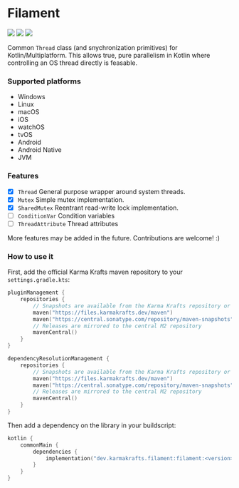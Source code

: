 # Filament

[![](https://git.karmakrafts.dev/kk/filament/badges/master/pipeline.svg)](https://git.karmakrafts.dev/kk/filament/-/pipelines)
[![](https://img.shields.io/maven-metadata/v?metadataUrl=https%3A%2F%2Fcentral.sonatype.com%2Fpublish%2Fstaging%2Fmaven2%2Fdev%2Fkarmakrafts%2Ffilament%2Ffilament%2Fmaven-metadata.xml
)](https://git.karmakrafts.dev/kk/filament/-/packages)
[![](https://img.shields.io/maven-metadata/v?metadataUrl=https%3A%2F%2Fcentral.sonatype.com%2Frepository%2Fmaven-snapshots%2Fdev%2Fkarmakrafts%2Ffilament%2Ffilament%2Fmaven-metadata.xml
)](https://git.karmakrafts.dev/kk/filament/-/packages)

Common `Thread` class (and snychronization primitives) for Kotlin/Multiplatform.
This allows true, pure parallelism in Kotlin where controlling an OS thread directly is feasable.

### Supported platforms

* Windows
* Linux
* macOS
* iOS
* watchOS
* tvOS
* Android
* Android Native
* JVM

### Features

- [x] `Thread` General purpose wrapper around system threads.
- [x] `Mutex` Simple mutex implementation.
- [x] `SharedMutex` Reentrant read-write lock implementation.
- [ ] `ConditionVar` Condition variables
- [ ] `ThreadAttribute` Thread attributes

More features may be added in the future. Contributions are welcome! :)

### How to use it

First, add the official Karma Krafts maven repository to your `settings.gradle.kts`:

```kotlin
pluginManagement {
    repositories {
        // Snapshots are available from the Karma Krafts repository or Maven Central Snapshots
        maven("https://files.karmakrafts.dev/maven")
        maven("https://central.sonatype.com/repository/maven-snapshots")
        // Releases are mirrored to the central M2 repository
        mavenCentral()
    }
}

dependencyResolutionManagement {
    repositories {
        // Snapshots are available from the Karma Krafts repository or Maven Central Snapshots
        maven("https://files.karmakrafts.dev/maven")
        maven("https://central.sonatype.com/repository/maven-snapshots")
        // Releases are mirrored to the central M2 repository
        mavenCentral()
    }
}
```

Then add a dependency on the library in your buildscript:

```kotlin
kotlin {
    commonMain {
        dependencies {
            implementation("dev.karmakrafts.filament:filament:<version>")
        }
    }
}
```